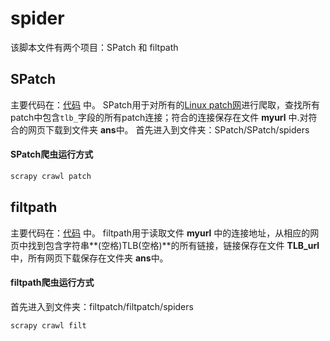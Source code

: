 # spider

该脚本文件有两个项目：SPatch 和 filtpath

## SPatch
主要代码在：[代码](https://github.com/Hicodechar/spider/blob/master/SPatch/SPatch/spiders/patch.py) 中。
SPatch用于对所有的[Linux patch网](https://patchwork.kernel.org/project/LKML/list/?page=1)进行爬取，查找所有patch中包含`tlb_`字段的所有patch连接；符合的连接保存在文件 **myurl** 中.对符合的网页下载到文件夹 **ans**中。
首先进入到文件夹：SPatch/SPatch/spiders
#### SPatch爬虫运行方式
```python
scrapy crawl patch
```


## filtpath
主要代码在：[代码](https://github.com/Hicodechar/spider/blob/master/filtpatch/filtpatch/spiders/filt.py) 中。
filtpath用于读取文件 **myurl** 中的连接地址，从相应的网页中找到包含字符串**(空格)TLB(空格)**的所有链接，链接保存在文件 **TLB_url**中，所有网页下载保存在文件夹 **ans**中。
#### filtpath爬虫运行方式
首先进入到文件夹：filtpatch/filtpatch/spiders
```python
scrapy crawl filt
```
